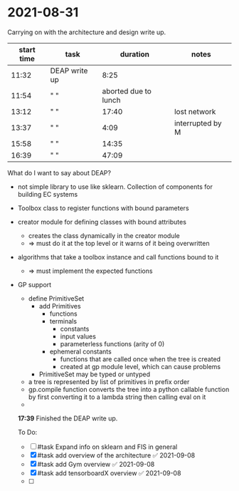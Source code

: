 # 2021-08-31
Carrying on with the architecture and design write up.

| start time | task          | duration             | notes            |
| ---------- | ------------- | -------------------- | ---------------- |
| 11:32      | DEAP write up | 8:25                 |                  |
| 11:54      | " "           | aborted due to lunch |                  |
| 13:12      | " "           | 17:40                | lost network     |
| 13:37      | " "           | 4:09                 | interrupted by M |
| 15:58      | " "           | 14:35                |                  |
| 16:39      | " "           | 47:09                |                  | 

What do I want to say about DEAP?
- not simple library to use like sklearn.  Collection of components for building EC systems
- Toolbox class to register functions with bound parameters
- creator module for defining classes with bound attributes
    - creates the class dynamically in the creator module
    - => must do it at the top level or it warns of it being overwritten
- algorithms that take a toolbox instance and call functions bound to it
    - => must implement the expected functions
- GP support
    - define PrimitiveSet 
        - add Primitives
            - functions
            - terminals 
                - constants
                - input values
                - parameterless functions (arity of 0)
            - ephemeral constants
                - functions that are called once when the tree is created
                - created at gp module level, which can cause problems
        - PrimitiveSet may be typed or untyped
    - a tree is represented by list of primitives in prefix order
    - gp.compile function converts the tree into a python callable function by first converting it to a lambda string then calling eval on it
    - 
    
    **17:39** Finished the DEAP write up.
    
    To Do:
    - [ ] #task Expand info on sklearn and FIS in general
    - [x] #task add overview of the architecture ✅ 2021-09-08
    - [x] #task add Gym overview ✅ 2021-09-08
    - [x] #task add tensorboardX overview ✅ 2021-09-08
    - [ ] 